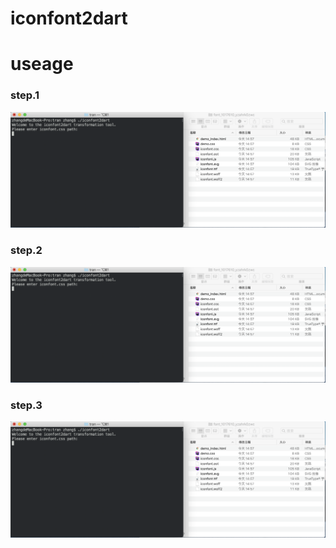 # iconfont2dart
# useage
### step.1
 ![image](https://github.com/mimicode/iconfont2dart/raw/master/screenshots/1.png)
### step.2
 ![image](https://github.com/mimicode/iconfont2dart/raw/master/screenshots/1.png)
### step.3
 ![image](https://github.com/mimicode/iconfont2dart/raw/master/screenshots/1.png)